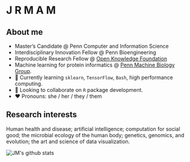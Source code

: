 # J R M A M

## About me
* Master’s Candidate @ Penn Computer and Information Science
* Interdisciplinary Innovation Fellow @ Penn Bioengineering
* Reproducible Research Fellow @ [Open Knowledge Foundation](https://okfn.org)
* Machine learning for protein informatics @ [Penn Machine Biology Group](https://delafuentelab.seas.upenn.edu).
* 🌱 Currently learning ```sklearn```, ```TensorFlow```, ```Bash```, high performance computing.
* 👯 Looking to collaborate on ```R``` package development.
* :heart: Pronouns: she / her / they / them

## Research interests
Human health and disease; artificial intelligence; computation for social good; the microbial ecology of the human body; genetics, genomics, and evolution; the art and science of data visualization.

![JM's github stats](https://github-readme-stats.vercel.app/api?username=jmaasch&hide=contribs,prs,issues&count_private=true&theme=onedark)



<!-- Icons -->
[2.2]: https://raw.githubusercontent.com/MartinHeinz/MartinHeinz/master/linkedin-3-16.png (LinkedIn icon without padding)
<!-- Links to your social media accounts -->
[2]: https://www.linkedin.com/in/jmaasch
